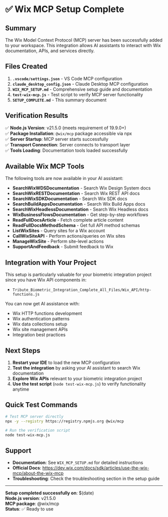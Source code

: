 # ✅ Wix MCP Setup Complete

## Summary

The Wix Model Context Protocol (MCP) server has been successfully added to your workspace. This integration allows AI assistants to interact with Wix documentation, APIs, and services directly.

## Files Created

1. **`.vscode/settings.json`** - VS Code MCP configuration
2. **`claude_desktop_config.json`** - Claude Desktop MCP configuration  
3. **`WIX_MCP_SETUP.md`** - Comprehensive setup guide and documentation
4. **`test-wix-mcp.js`** - Test script to verify MCP server functionality
5. **`SETUP_COMPLETE.md`** - This summary document

## Verification Results

✅ **Node.js Version**: v21.5.0 (meets requirement of 19.9.0+)  
✅ **Package Installation**: `@wix/mcp` package accessible via npx  
✅ **Server Startup**: MCP server starts successfully  
✅ **Transport Connection**: Server connects to transport layer  
✅ **Tools Loading**: Documentation tools loaded successfully  

## Available Wix MCP Tools

The following tools are now available in your AI assistant:

- **SearchWixWDSDocumentation** - Search Wix Design System docs
- **SearchWixRESTDocumentation** - Search Wix REST API docs  
- **SearchWixSDKDocumentation** - Search Wix SDK docs
- **SearchBuildAppsDocumentation** - Search Wix Build Apps docs
- **SearchWixHeadlessDocumentation** - Search Wix Headless docs
- **WixBusinessFlowsDocumentation** - Get step-by-step workflows
- **ReadFullDocsArticle** - Fetch complete article content
- **ReadFullDocsMethodSchema** - Get full API method schemas
- **ListWixSites** - Query sites for a Wix account
- **CallWixSiteAPI** - Perform actions/queries on Wix sites
- **ManageWixSite** - Perform site-level actions
- **SupportAndFeedback** - Submit feedback to Wix

## Integration with Your Project

This setup is particularly valuable for your biometric integration project since you have Wix API components in:
- `Tribute_Biometric_Integration_Complete_All_Files/Wix_API/http-functions.js`

You can now get AI assistance with:
- Wix HTTP functions development
- Wix authentication patterns
- Wix data collections setup
- Wix site management APIs
- Integration best practices

## Next Steps

1. **Restart your IDE** to load the new MCP configuration
2. **Test the integration** by asking your AI assistant to search Wix documentation
3. **Explore Wix APIs** relevant to your biometric integration project
4. **Use the test script** (`node test-wix-mcp.js`) to verify functionality anytime

## Quick Test Commands

```bash
# Test MCP server directly
npx -y --registry https://registry.npmjs.org @wix/mcp

# Run the verification script
node test-wix-mcp.js
```

## Support

- **Documentation**: See `WIX_MCP_SETUP.md` for detailed instructions
- **Official Docs**: https://dev.wix.com/docs/sdk/articles/use-the-wix-mcp/about-the-wix-mcp
- **Troubleshooting**: Check the troubleshooting section in the setup guide

---

**Setup completed successfully on**: $(date)  
**Node.js version**: v21.5.0  
**MCP package**: @wix/mcp  
**Status**: ✅ Ready to use

